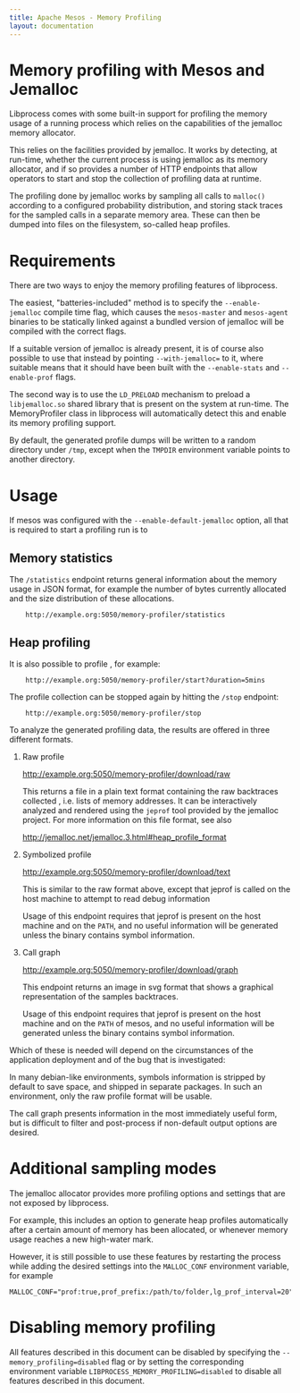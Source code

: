 ```yaml
---
title: Apache Mesos - Memory Profiling
layout: documentation
---
```


# Memory profiling with Mesos and Jemalloc

Libprocess comes with some built-in support for profiling the memory usage
of a running process which relies on the capabilities of the jemalloc
memory allocator.

This relies on the facilities provided by jemalloc. It works by detecting, at
run-time, whether the current process is using jemalloc as its memory allocator,
and if so provides a number of HTTP endpoints that allow operators to
start and stop the collection of profiling data at runtime.

The profiling done by jemalloc works by sampling all calls to `malloc()`
according to a configured probability distribution, and storing stack
traces for the sampled calls in a separate memory area. These can then
be dumped into files on the filesystem, so-called heap profiles.


# Requirements

There are two ways to enjoy the memory profiling features of libprocess.

The easiest, "batteries-included" method is to specify the `--enable-jemalloc`
compile time flag, which causes the `mesos-master` and `mesos-agent` binaries to
be statically linked against a bundled version of jemalloc will be
compiled with the correct flags.

If a suitable version of jemalloc is already present, it is of course also
possible to use that instead by pointing `--with-jemalloc=` to it, where
suitable means that it should have been built with the `--enable-stats`
and `--enable-prof` flags.

The second way is to use the `LD_PRELOAD` mechanism to preload
a `libjemalloc.so` shared library that is present on the system at run-time.
The MemoryProfiler class in libprocess will automatically detect this and
enable its memory profiling support.

By default, the generated profile dumps will be written to a random directory
under `/tmp`, except when the `TMPDIR` environment variable points to another
directory.


# Usage

If mesos was configured with the `--enable-default-jemalloc` option, all
that is required to start a profiling run is to


## Memory statistics

The `/statistics` endpoint returns general information about the memory usage
in JSON format, for example the number of bytes currently allocated and the
size distribution of these allocations.

        http://example.org:5050/memory-profiler/statistics


## Heap profiling

It is also possible to profile , for example:

        http://example.org:5050/memory-profiler/start?duration=5mins

The profile collection can be stopped again by hitting the `/stop`
endpoint:

        http://example.org:5050/memory-profiler/stop

To analyze the generated profiling data, the results are offered in three
different formats.

  1) Raw profile

        http://example.org:5050/memory-profiler/download/raw

     This returns a file in a plain text format containing the raw backtraces
     collected , i.e. lists of memory addresses. It can be interactively analyzed
     and rendered using the `jeprof` tool provided by the jemalloc project.
     For more information on this file format, see also

       http://jemalloc.net/jemalloc.3.html#heap_profile_format

  2) Symbolized profile

        http://example.org:5050/memory-profiler/download/text

     This is similar to the raw format above, except that jeprof is called on
     the host machine to attempt to read debug information

     Usage of this endpoint requires that jeprof is present on the host machine
     and on the `PATH`, and no useful information will be generated unless the
     binary contains symbol information.

  2) Call graph

        http://example.org:5050/memory-profiler/download/graph

     This endpoint returns an image in svg format that shows a graphical
     representation of the samples backtraces.

     Usage of this endpoint requires that jeprof is present on the host machine
     and on the `PATH` of mesos, and no useful information will be generated
     unless the binary contains symbol information.


Which of these is needed will depend on the circumstances of the application
deployment and of the bug that is investigated:

In many debian-like environments, symbols information is stripped by default
to save space, and shipped in separate packages. In such an environment, only
the raw profile format will be usable.

The call graph presents information in the most immediately useful form,
but is difficult to filter and post-process if non-default output options
are desired.


# Additional sampling modes

The jemalloc allocator provides more profiling options and settings that are
not exposed by libprocess.

For example, this includes an option to generate heap profiles automatically
after a certain amount of memory has been allocated, or whenever memory usage
reaches a new high-water mark.

However, it is still possible to use these features by restarting the process
while adding the desired settings into the `MALLOC_CONF` environment variable,
for example

    MALLOC_CONF="prof:true,prof_prefix:/path/to/folder,lg_prof_interval=20"


# Disabling memory profiling

All features described in this document can be disabled by specifying
the `--memory_profiling=disabled` flag or by setting the corresponding
environment variable `LIBPROCESS_MEMORY_PROFILING=disabled` to disable all
features described in this document.
